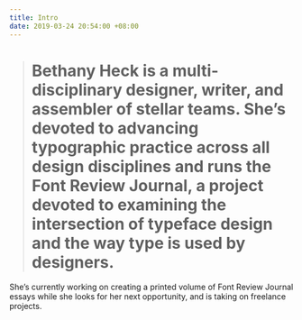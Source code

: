 ```yaml
---
title: Intro
date: 2019-03-24 20:54:00 +08:00
---
```


> # Bethany Heck is a multi-disciplinary designer, writer, and assembler of stellar teams. She’s devoted to advancing typographic practice across all design disciplines and runs the Font Review Journal, a project devoted to examining the intersection of typeface design and the way type is used by designers.

She’s currently working on creating a printed volume of Font Review Journal essays while she looks for her next opportunity, and is taking on freelance projects.